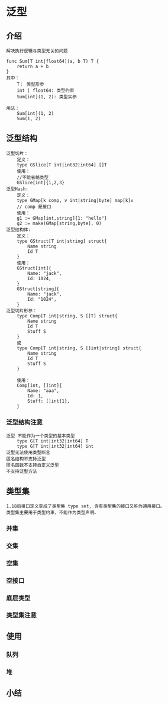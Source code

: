 # 泛型

## 介绍
    解决执行逻辑与类型无关的问题
    
    func Sum[T int|float64](a, b T) T {
        return a + b
    }
    其中：
        T： 类型形参
        int | float64: 类型约束
        Sum[int](1, 2): 类型实参

    用法：
        Sum[int](1, 2)
        Sum(1, 2)

## 泛型结构
    泛型切片：
        定义：
        type GSlice[T int|int32|int64] []T
        使用：
        //不能省略类型
        GSlice[int]{1,2,3}
    泛型Hash:
        定义：
        type GMap[k comp, v int|string|byte] map[k]v
        // comp 是接口
        使用：
        g1 := GMap[int,string]{1: "hello"}
        g2 := make(GMap[string,byte], 0)
    泛型结构体:
        定义：
        type GStruct[T int|string] struct{
            Name string
            Id T
        }
        使用：
        GStruct[int]{
            Name: "jack",
            Id: 1024,
        }  
        GStruct[string]{
            Name: "jack",
            Id: "1024",
        }
    泛型切片形参：
        type Comp[T int|string, S []T] struct{
            Name string
            Id T
            Stuff S
        }
        或
        type Comp[T int|string, S []int|string] struct{
            Name string
            Id T
            Stuff S
        }

        使用：
        Comp[int, []int]{
            Name: "aaa",
            Id: 1,
            Stuff: []int{1},
        }

### 泛型结构注意
    泛型 不能作为一个类型的基本类型
        type G[T int|int32|int64] T
        type G[T int|int32|int64] int
    泛型无法使用类型断言
    匿名结构不支持泛型
    匿名函数不支持自定义泛型
    不支持泛型方法


## 类型集
    1.18后接口定义变成了类型集 type set, 含有类型集的接口又称为通用接口。
    类型集主要用于类型约束，不能作为类型声明。

### 并集
    
### 交集
### 空集
### 空接口
### 底层类型

### 类型集注意

## 使用

### 队列

### 堆

## 小结
